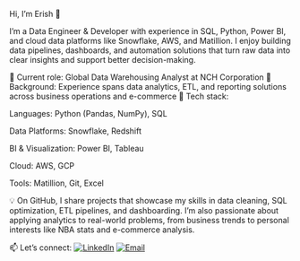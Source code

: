 Hi, I’m Erish 👋

I’m a Data Engineer & Developer with experience in SQL, Python, Power BI, and cloud data platforms like Snowflake, AWS, and Matillion. I enjoy building data pipelines, dashboards, and automation solutions that turn raw data into clear insights and support better decision-making.

🔹 Current role: Global Data Warehousing Analyst at NCH Corporation
🔹 Background: Experience spans data analytics, ETL, and reporting solutions across business operations and e-commerce
🔹 Tech stack:

Languages: Python (Pandas, NumPy), SQL

Data Platforms: Snowflake, Redshift

BI & Visualization: Power BI, Tableau

Cloud: AWS, GCP

Tools: Matillion, Git, Excel

💡 On GitHub, I share projects that showcase my skills in data cleaning, SQL optimization, ETL pipelines, and dashboarding. I’m also passionate about applying analytics to real-world problems, from business trends to personal interests like NBA stats and e-commerce analysis.

📫 Let’s connect: [![LinkedIn](https://img.shields.io/badge/LinkedIn-blue?logo=linkedin&logoColor=white)](https://www.linkedin.com/in/erishb/) [![Email](https://img.shields.io/badge/Email-red?logo=gmail&logoColor=white)](mailto:erishbrylle@gmail.com)
